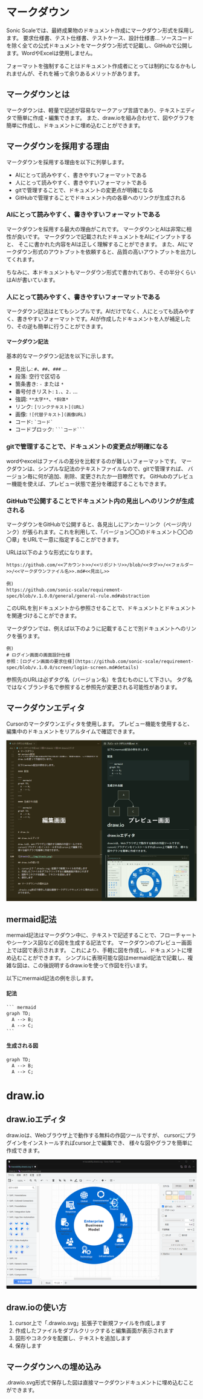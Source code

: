 # マークダウン

Sonic Scaleでは、最終成果物のドキュメント作成にマークダウン形式を採用します。
要求仕様書、テスト仕様書、テストケース、設計仕様書...
ソースコードを除く全ての公式ドキュメントをマークダウン形式で記載し、GitHubで公開します。WordやExcelは使用しません。

フォーマットを強制することはドキュメント作成者にとっては制約になるかもしれませんが、それを補って余りあるメリットがあります。

## マークダウンとは

マークダウンは、軽量で記述が容易なマークアップ言語であり、テキストエディタで簡単に作成・編集できます。
また、draw.ioを組み合わせて、図やグラフを簡単に作成し、ドキュメントに埋め込むことができます。

## マークダウンを採用する理由

マークダウンを採用する理由を以下に列挙します。

- AIにとって読みやすく、書きやすいフォーマットである
- 人にとって読みやすく、書きやすいフォーマットである
- gitで管理することで、ドキュメントの変更点が明確になる
- GitHubで管理することでドキュメント内の各章へのリンクが生成される

### AIにとって読みやすく、書きやすいフォーマットである

マークダウンを採用する最大の理由がこれです。
マークダウンとAIは非常に相性が良いです。
マークダウンで記載されたドキュメントをAIにインプットすると、
そこに書かれた内容をAIは正しく理解することができます。
また、AIにマークダウン形式のアウトプットを依頼すると、品質の高いアウトプットを出力してくれます。

ちなみに、本ドキュメントもマークダウン形式で書かれており、その半分くらいはAIが書いています。

### 人にとって読みやすく、書きやすいフォーマットである

マークダウン記法はとてもシンプルです。AIだけでなく、人にとっても読みやすく、書きやすいフォーマットです。AIが作成したドキュメントを人が補足したり、その逆も簡単に行うことができます。

#### マークダウン記法

基本的なマークダウン記法を以下に示します。

- 見出し: `#`、`##`、`###` ...
- 段落: 空行で区切る
- 箇条書き: `-` または `*`
- 番号付きリスト: `1.`、`2.` ...
- 強調: `**太字**`、`*斜体*`
- リンク: `[リンクテキスト](URL)`
- 画像: `![代替テキスト](画像URL)`
- コード: `` `コード` ``
- コードブロック: ` ```コード``` `

### gitで管理することで、ドキュメントの変更点が明確になる

wordやexcelはファイルの差分を比較するのが難しいフォーマットです。
マークダウンは、シンプルな記法のテキストファイルなので、gitで管理すれば、
バージョン毎に何が追加、削除、変更されたか一目瞭然です。
GitHubのプレビュー機能を使えば、プレビュー状態で差分を確認することもできます。

### GitHubで公開することでドキュメント内の見出しへのリンクが生成される

マークダウンをGitHubで公開すると、各見出しにアンカーリンク（ページ内リンク）が張られます。これを利用して、「バージョン〇〇のドキュメント〇〇の〇章」をURLで一意に指定することができます。

URLは以下のような形式になります。

```
https://github.com/<<アカウント>>/<<リポジトリ>>/blob/<<タグ>>/<<フォルダー>>/<<マークダウンファイル名>>.md#<<見出し>>

例)
https://github.com/sonic-scale/requirement-spec/blob/v.1.0.0/general/general-rule.md#abstraction
```

このURLを別ドキュメントから参照させることで、ドキュメントとドキュメントを関連づけることができます。

マークダウンでは、例えば以下のように記載することで別ドキュメントへのリンクを張ります。

```
例)
# ログイン画面の画面設計仕様
参照：[ログイン画面の要求仕様](https://github.com/sonic-scale/requirement-spec/blob/v.1.0.0/screen/login-screen.md#details)
```

参照先のURLは必ずタグ名（バージョン名）を含むものにして下さい。
タグ名ではなくブランチ名で参照すると参照先が変更される可能性があります。


## マークダウンエディタ

Cursorのマークダウンエディタを使用します。
プレビュー機能を使用すると、編集中のドキュメントをリアルタイムで確認できます。

![マークダウンエディタ](../img/markdown-editor.png)

## mermaid記法

mermaid記法はマークダウン中に、テキストで記述することで、フローチャートやシーケンス図などの図を生成する記法です。
マークダウンのプレビュー画面上では図で表示されます。
これにより、手軽に図を作成し、ドキュメントに埋め込むことができます。
シンプルに表現可能な図はmermaid記法で記載し、複雑な図は、この後説明するdraw.ioを使って作図を行います。

以下にmermaid記法の例を示します。

#### 記法

~~~
``` mermaid
graph TD;
  A --> B;
  A --> C;
```
~~~

#### 生成される図

``` mermaid
graph TD;
  A --> B;
  A --> C;
```



# draw.io

## draw.ioエディタ

draw.ioは、Webブラウザ上で動作する無料の作図ツールですが、
cursorにプラグインをインストールすればcursor上で編集でき、
様々な図やグラフを簡単に作成できます。

![drawio](../img/drawio.png)

## draw.ioの使い方

1. cursor上で「.drawio.svg」拡張子で新規ファイルを作成します
2. 作成したファイルをダブルクリックすると編集画面が表示されます
3. 図形やコネクタを配置し、テキストを追加します
4. 保存します

## マークダウンへの埋め込み

.drawio.svg形式で保存した図は直接マークダウンドキュメントに埋め込むことができます。